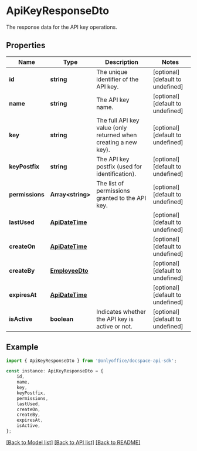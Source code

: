 # ApiKeyResponseDto

The response data for the API key operations.

## Properties

Name | Type | Description | Notes
------------ | ------------- | ------------- | -------------
**id** | **string** | The unique identifier of the API key. | [optional] [default to undefined]
**name** | **string** | The API key name. | [optional] [default to undefined]
**key** | **string** | The full API key value (only returned when creating a new key). | [optional] [default to undefined]
**keyPostfix** | **string** | The API key postfix (used for identification). | [optional] [default to undefined]
**permissions** | **Array&lt;string&gt;** | The list of permissions granted to the API key. | [optional] [default to undefined]
**lastUsed** | [**ApiDateTime**](ApiDateTime.md) |  | [optional] [default to undefined]
**createOn** | [**ApiDateTime**](ApiDateTime.md) |  | [optional] [default to undefined]
**createBy** | [**EmployeeDto**](EmployeeDto.md) |  | [optional] [default to undefined]
**expiresAt** | [**ApiDateTime**](ApiDateTime.md) |  | [optional] [default to undefined]
**isActive** | **boolean** | Indicates whether the API key is active or not. | [optional] [default to undefined]

## Example

```typescript
import { ApiKeyResponseDto } from '@onlyoffice/docspace-api-sdk';

const instance: ApiKeyResponseDto = {
    id,
    name,
    key,
    keyPostfix,
    permissions,
    lastUsed,
    createOn,
    createBy,
    expiresAt,
    isActive,
};
```

[[Back to Model list]](../README.md#documentation-for-models) [[Back to API list]](../README.md#documentation-for-api-endpoints) [[Back to README]](../README.md)
